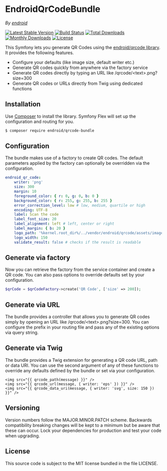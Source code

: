 EndroidQrCodeBundle
===================

*By [endroid](https://endroid.nl/)*

[![Latest Stable Version](http://img.shields.io/packagist/v/endroid/qrcode-bundle.svg)](https://packagist.org/packages/endroid/qrcode-bundle)
[![Build Status](http://img.shields.io/travis/endroid/EndroidQrCodeBundle.svg)](http://travis-ci.org/endroid/EndroidQrCodeBundle)
[![Total Downloads](http://img.shields.io/packagist/dt/endroid/qrcode-bundle.svg)](https://packagist.org/packages/endroid/qrcode-bundle)
[![Monthly Downloads](http://img.shields.io/packagist/dm/endroid/qrcode-bundle.svg)](https://packagist.org/packages/endroid/qrcode-bundle)
[![License](http://img.shields.io/packagist/l/endroid/qrcode-bundle.svg)](https://packagist.org/packages/endroid/qrcode-bundle)

This Symfony lets you generate QR Codes using the [endroid/qrcode library](https://github.com/endroid/QrCode).
It provides the following features.

* Configure your defaults (like image size, default writer etc.)
* Generate QR codes quickly from anywhere via the factory service
* Generate QR codes directly by typing an URL like /qrcode/\<text>.png?size=300
* Generate QR codes or URLs directly from Twig using dedicated functions

## Installation

Use [Composer](https://getcomposer.org/) to install the library. Symfony Flex
will set up the configuration and routing for you.

``` bash
$ composer require endroid/qrcode-bundle
```

## Configuration

The bundle makes use of a factory to create QR codes. The default parameters
applied by the factory can optionally be overridden via the configuration.

```yaml
endroid_qr_code:
    writer: 'png'
    size: 300
    margin: 10
    foreground_color: { r: 0, g: 0, b: 0 }
    background_color: { r: 255, g: 255, b: 255 }
    error_correction_level: low # low, medium, quartile or high
    encoding: UTF-8
    label: Scan the code
    label_font_size: 20
    label_alignment: left # left, center or right
    label_margin: { b: 20 }
    logo_path: '%kernel.root_dir%/../vendor/endroid/qrcode/assets/images/symfony.png'
    logo_width: 150
    validate_result: false # checks if the result is readable
```

## Generate via factory

Now you can retrieve the factory from the service container and create a QR
code. You can also pass options to override defaults set by your configuration.

```php
$qrCode = $qrCodeFactory->create('QR Code', ['size' => 200]);
```

## Generate via URL

The bundle provides a controller that allows you to generate QR codes simply
by opening an URL like /qrcode/\<text>.png?size=300. You can configure the
prefix in your routing file and pass any of the existing options via query string.

## Generate via Twig

The bundle provides a Twig extension for generating a QR code URL, path or data
URI. You can use the second argument of any of these functions to override any
defaults defined by the bundle or set via your configuration.

``` twig
<img src="{{ qrcode_path(message) }}" />
<img src="{{ qrcode_url(message, { writer: 'eps' }) }}" />
<img src="{{ qrcode_data_uri(message, { writer: 'svg', size: 150 }) }}" />
```

## Versioning

Version numbers follow the MAJOR.MINOR.PATCH scheme. Backwards compatibility
breaking changes will be kept to a minimum but be aware that these can occur.
Lock your dependencies for production and test your code when upgrading.

## License

This source code is subject to the MIT license bundled in the file LICENSE.